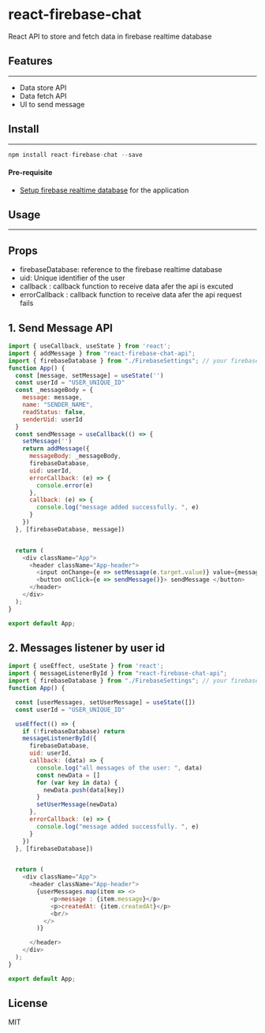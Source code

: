 # react-firebase-chat

React API to store and fetch data in firebase realtime database



## Features
***

- Data store API
- Data fetch API
- UI to send message 
   

  
## Install
***
```js
npm install react-firebase-chat --save
``` 
#### Pre-requisite

- [Setup firebase realtime database](https://firebase.google.com/docs/database/web/start) for the application


## Usage
***
## Props

- firebaseDatabase: reference to the firebase realtime database 
- uid: Unique identifier of the user
- callback : callback function to receive data afer the api is excuted
- errorCallback : callback function to receive data afer the api request fails

## 1. Send Message API
```js
import { useCallback, useState } from 'react';
import { addMessage } from "react-firebase-chat-api";
import { firebaseDatabase } from "./FirebaseSettings"; // your firebase config
function App() {
  const [message, setMessage] = useState('')
  const userId = "USER_UNIQUE_ID"
  const _messageBody = {
    message: message,
    name: "SENDER_NAME",
    readStatus: false,
    senderUid: userId
  }
  const sendMessage = useCallback(() => {
    setMessage('')
    return addMessage({
      messageBody: _messageBody,
      firebaseDatabase,
      uid: userId,
      errorCallback: (e) => {
        console.error(e)
      },
      callback: (e) => {
        console.log("message added successfully. ", e)
      }
    })
  }, [firebaseDatabase, message])


  return (
    <div className="App">
      <header className="App-header">
        <input onChange={e => setMessage(e.target.value)} value={message}></input>
        <button onClick={e => sendMessage()}> sendMessage </button>
      </header>
    </div>
  );
}

export default App;

```

## 2. Messages listener by user id

```js
import { useEffect, useState } from 'react';
import { messageListenerById } from "react-firebase-chat-api";
import { firebaseDatabase } from "./FirebaseSettings"; // your firebase config
function App() {

  const [userMessages, setUserMessage] = useState([])
  const userId = "USER_UNIQUE_ID"

  useEffect(() => {
    if (!firebaseDatabase) return
    messageListenerById({
      firebaseDatabase,
      uid: userId,
      callback: (data) => {
        console.log("all messages of the user: ", data)
        const newData = []
        for (var key in data) {
          newData.push(data[key])
        }
        setUserMessage(newData)
      },
      errorCallback: (e) => {
        console.log("message added successfully. ", e)
      }
    })
  }, [firebaseDatabase])


  return (
    <div className="App">
      <header className="App-header">
        {userMessages.map(item => <>
            <p>message : {item.message}</p>
            <p>createdAt: {item.createdAt}</p>
            <br/>
          </>
        )}

      </header>
    </div>
  );
}

export default App;

```

## License

MIT


